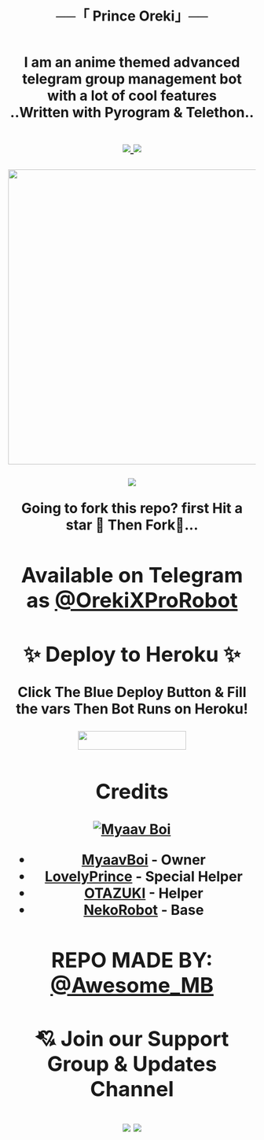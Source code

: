 <h1 align="center"><b>──「 Prince Oreki」──<h2 align="center">

<h4 align="center">I am an anime themed advanced telegram group management bot with a lot of cool features <br> ..Written with Pyrogram & Telethon..</h4>
<p align='center'>
  <a href="https://www.python.org/" alt="made-with-python"> <img src="https://img.shields.io/badge/Made%20with-Python-1f425f.svg?style=flat-square&logo=python&color=blue" /> </a>
  <a href="https://github.com/Awesome-Gtash/OrekiRobot-2/graphs/commit-activity" alt="Maintenance"> <img src="https://img.shields.io/badge/Maintained%3F-Yes-red.svg?style=flat-square" /> </a>
</p>

<p align="center"><a href="https://t.me/OrekiXProRobot"><img src="https://te.legra.ph/file/bf426ef1ca910801efbd3.jpg" width="600"></a></p>

<p align="center"><a href="https://pypi.org/project/Telethon/"> <img src="https://img.shields.io/pypi/v/telethon?color=pink&label=telethon&logo=python&logoColor=green&style=for-the-badge" /></a></p>


**Going to fork this repo? first Hit a star 💫 Then Fork🤞...**



## Available on Telegram as [@OrekiXProRobot](https://t.me/Orekixprorobot)

## ✨ Deploy to Heroku ✨

Click The Blue Deploy Button & Fill the vars Then Bot Runs on Heroku!
<p align="center"><a href="https://heroku.com/deploy?template=https://github.com/Awesome-Gtash/OrekiRobot-2"> <img src="https://img.shields.io/badge/Deploy%20To%20Heroku-blue?style=for-the-badge&logo=heroku" width="220" height="38.45"/></a></p>

## Credits
<a href="https://github.com/Awesome-Gtash"> <img src="https://img.shields.io/badge/Awesome-Gtash-black?style=for-the-badge&logo=github" alt="Myaav Boi" /> </a>
- **[MyaavBoi](https://github.com/Awesome-Gtash) - Owner**
- **[LovelyPrince](https://github.com/Awesome-Prince) - Special Helper**
- **[OTAZUKI](https://github.com/Otazuki004) - Helper**
- **[NekoRobot](https://github.com/Awesome-Prince/NekoRobot-3) - Base**

## REPO MADE BY: [@Awesome_MB](https://t.me/Awesome_MB)


## 💘 Join our Support Group & Updates Channel
<a href="https://t.me/Tiger_SupportChat"><img src="https://img.shields.io/badge/Support 💌-Telegram%20Group-red.svg?logo=telegram"></a>
<a href="https://t.me/Tiger_Updates"><img src="https://img.shields.io/badge/Updates 📣-Telegram%20Channel-red.svg?logo=telegram"></a>
